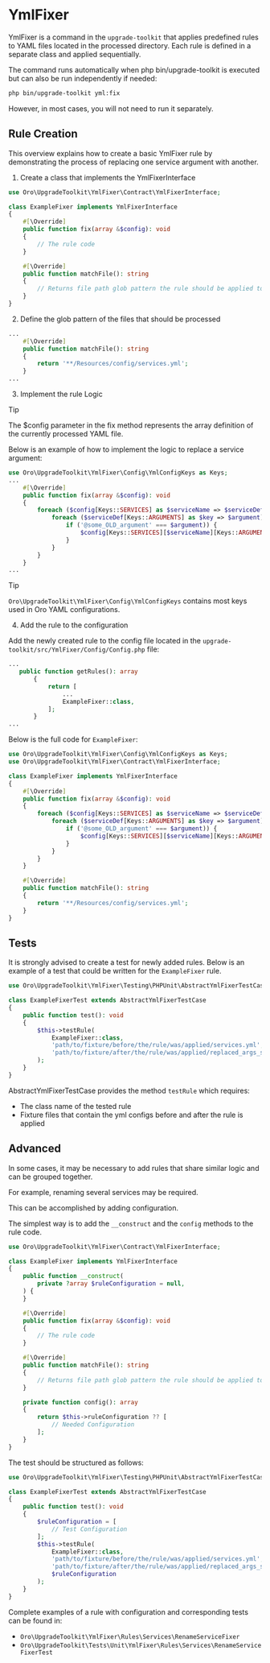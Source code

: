 # YmlFixer

YmlFixer is a command in the `upgrade-toolkit` that applies predefined rules to YAML files located in the processed directory. 
Each rule is defined in a separate class and applied sequentially.

The command runs automatically when php bin/upgrade-toolkit is executed but can also be run independently if needed:

```bash
php bin/upgrade-toolkit yml:fix
```

However, in most cases, you will not need to run it separately.

Rule Creation
------------

This overview explains how to create a basic YmlFixer rule by demonstrating the process of replacing one service argument with another.

1. Create a class that implements the YmlFixerInterface

```php
use Oro\UpgradeToolkit\YmlFixer\Contract\YmlFixerInterface;

class ExampleFixer implements YmlFixerInterface
{
    #[\Override]
    public function fix(array &$config): void
    {
        // The rule code
    }

    #[\Override]
    public function matchFile(): string
    {
        // Returns file path glob pattern the rule should be applied to
    }
}
```

2. Define the glob pattern of the files that should be processed

```php
...
    #[\Override]
    public function matchFile(): string
    {
        return '**/Resources/config/services.yml';
    }
...
```

3. Implement the rule Logic

> [!TIP]
>
> The $config parameter in the fix method represents the array definition of the currently processed YAML file.

Below is an example of how to implement the logic to replace a service argument:

```php
use Oro\UpgradeToolkit\YmlFixer\Config\YmlConfigKeys as Keys;
...
    #[\Override]
    public function fix(array &$config): void
    {
        foreach ($config[Keys::SERVICES] as $serviceName => $serviceDef) {
            foreach ($serviceDef[Keys::ARGUMENTS] as $key => $argument) {
                if ('@some_OLD_argument' === $argument)) {
                    $config[Keys::SERVICES][$serviceName][Keys::ARGUMENTS][$key] = '@some_NEW_argument';
                }
            }
        }
    }
...
```

> [!TIP]
> 
> `Oro\UpgradeToolkit\YmlFixer\Config\YmlConfigKeys` contains most keys used in Oro YAML configurations.

4. Add the rule to the configuration

Add the newly created rule to the config file located in the `upgrade-toolkit/src/YmlFixer/Config/Config.php` file:

```php
...
   public function getRules(): array
       {
           return [
               ...
               ExampleFixer::class,
           ];
       }
...
```

Below is the full code for `ExampleFixer`:

```php
use Oro\UpgradeToolkit\YmlFixer\Config\YmlConfigKeys as Keys;
use Oro\UpgradeToolkit\YmlFixer\Contract\YmlFixerInterface;

class ExampleFixer implements YmlFixerInterface
{
    #[\Override]
    public function fix(array &$config): void
    {
        foreach ($config[Keys::SERVICES] as $serviceName => $serviceDef) {
            foreach ($serviceDef[Keys::ARGUMENTS] as $key => $argument) {
                if ('@some_OLD_argument' === $argument)) {
                    $config[Keys::SERVICES][$serviceName][Keys::ARGUMENTS][$key] = '@some_NEW_argument';
                }
            }
        }
    }

    #[\Override]
    public function matchFile(): string
    {
        return '**/Resources/config/services.yml';
    }
}
```

Tests
-----

It is strongly advised to create a test for newly added rules. 
Below is an example of a test that could be written for the `ExampleFixer` rule.

```php
use Oro\UpgradeToolkit\YmlFixer\Testing\PHPUnit\AbstractYmlFixerTestCase;

class ExampleFixerTest extends AbstractYmlFixerTestCase
{
    public function test(): void
    {
        $this->testRule(
            ExampleFixer::class,
            'path/to/fixture/before/the/rule/was/applied/services.yml',
            'path/to/fixture/after/the/rule/was/applied/replaced_args_services.yml'
        );
    }
}
```

AbstractYmlFixerTestCase provides the method `testRule` which requires: 
* The class name of the tested rule
* Fixture files that contain the yml configs before and after the rule is applied


Advanced
--------

In some cases, it may be necessary to add rules that share similar logic and can be grouped together.

For example, renaming several services may be required. 

This can be accomplished by adding configuration.

The simplest way is to add the `__construct` and the `config` methods to the rule code.

```php
use Oro\UpgradeToolkit\YmlFixer\Contract\YmlFixerInterface;

class ExampleFixer implements YmlFixerInterface
{
    public function __construct(
        private ?array $ruleConfiguration = null,
    ) {
    }

    #[\Override]
    public function fix(array &$config): void
    {
        // The rule code
    }

    #[\Override]
    public function matchFile(): string
    {
        // Returns file path glob pattern the rule should be applied to
    }

    private function config(): array
    {
        return $this->ruleConfiguration ?? [
            // Needed Configuration
        ];
    }
}
```

The test should be structured as follows:

```php
use Oro\UpgradeToolkit\YmlFixer\Testing\PHPUnit\AbstractYmlFixerTestCase;

class ExampleFixerTest extends AbstractYmlFixerTestCase
{
    public function test(): void
    {
        $ruleConfiguration = [
            // Test Configuration
        ];
        $this->testRule(
            ExampleFixer::class,
            'path/to/fixture/before/the/rule/was/applied/services.yml',
            'path/to/fixture/after/the/rule/was/applied/replaced_args_services.yml',
            $ruleConfiguration
        );
    }
}
```

Complete examples of a rule with configuration and corresponding tests can be found in:
* `Oro\UpgradeToolkit\YmlFixer\Rules\Services\RenameServiceFixer`
* `Oro\UpgradeToolkit\Tests\Unit\YmlFixer\Rules\Services\RenameServiceFixerTest`
